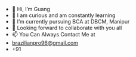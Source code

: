 - 👋 Hi, I’m Guang
- 👀 I am curious and am constantly learning
- 🌱 I’m currently pursuing BCA at DBCM, Manipur
- 💞️ Looking forward to collaborate with you all
- 📫 You Can Always Contact Me at
- brazilianpro96@gmail.com
- +91

<!---
Guang84/Guang84 is a ✨ special ✨ repository because its `README.md` (this file) appears on your GitHub profile.
You can click the Preview link to take a look at your changes.
--->
